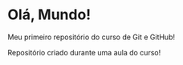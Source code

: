 # Olá, Mundo!
 Meu primeiro repositório do curso de Git e GitHub!

 Repositório criado durante uma aula do curso!